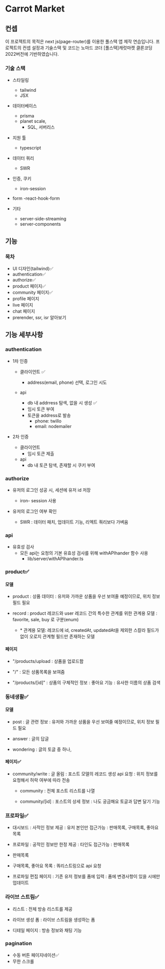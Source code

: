 # Carrot Market

## 컨셉

이 프로젝트의 목적은 next js(page-router)를 이용한 풀스택 앱 제작 연습입니다. 프로젝트의 컨셉 설정과 기술스택 및 코드는
노마드 코더 \[풀스택\]캐럿마켓 클론코딩 2022버전에 기반하였습니다.

### 기술 스택

- 스타일링

  - tailwind
  - JSX

- 데이터베이스

  - prisma
  - planet scale,
    - SQL, 서버리스

- 지원 툴

  - typescript

- 데이터 쿼리

  - SWR

- 인증, 쿠키

  - iron-session

- form
  -react-hook-form

- 기타
  - server-side-streaming
  - server-components

## 기능

### 목차

- UI 디자인(tailwind)✅
- authentication✅
- authorize✅
- product 페이지✅
- community 페이지✅
- profile 페이지
- live 페이지
- chat 페이지
- prerender, ssr, isr 알아보기

## 기능 세부사항

### authentication

- 1차 인증

  - 클라이언트 ✅

    - address(email, phone) 선택, 로그인 시도

  - api
    - db 내 addrress 탐색, 없을 시 생성 ✅
    - 임시 토큰 부여
    - 토큰을 address로 발송
      - phone: twillo
      - email: nodemailer

- 2차 인증

  - 클라이언트
    - 임시 토큰 제출
  - api
    - db 내 토큰 탐색, 존재할 시 쿠키 부여

### authorize

- 유저의 로그인 성공 시, 세션에 유저 id 저장

  - iron- session 사용

- 유저의 로그인 여부 확인
  - SWR : 데이터 패치, 업데이트 기능, 리엑트 쿼리보다 가벼움

### api

- 유효성 검사
  - 모든 api는 요청의 기본 유효성 검사를 위해 withAPIhander 함수 사용
    - lib/server/withAPIhander.ts

### product✅

#### 모델

- product
  : 상품 데이터
  : 유저와 가까운 상품을 우선 보여줄 예정이므로, 위치 정보 필드 필요

- record
  : product 레코드와 user 레코드 간의 특수한 관계를 위한 관계용 모델
  : favorite, sale, buy 로 구분(enum)
  - \* 관계용 모델: 레코드에 id, createdAt, updatedAt을 제외한 스칼라 필드가 없이 오로지 관계형 필드만 존재하는 모델

#### 페이지

- "/products/upload
  : 상품을 업로드함

- "/"
  : 모든 상품목록을 보여줌

- "/products/\[id]"
  : 상품의 구체적인 정보
  : 좋아요 기능
  : 유사한 이름의 상품 검색

### 동네생활✅

#### 모델

- post
  : 글 관련 정보
  : 유저와 가까운 상품을 우선 보여줄 예정이므로, 위치 정보 필드 필요

- answer
  : 글의 답글

- wondering
  : 글의 토글 중 하나,

#### 페이지✅

- community/write
  : 글 올림
  : 포스트 모델의 레코드 생성 api 요청
  : 위치 정보를 요청해서 허락 여부에 따라 전송

  - community
    : 전체 포스트 리스트를 나열

  - community/\[id]
    : 포스트의 상세 정보
    : 나도 궁금해요 토글과 답변 달기 기능

### 프로파일✅

- 대시보드
  : 사적인 정보 제공
  : 유저 본인만 접근가능
  : 판매목록, 구매목록, 좋아요 목록

- 프로파일
  : 공적인 정보만 한정 제공
  : 타인도 접근가능
  : 판매목록

- 판매목록
- 구매목록, 좋아요 목록
  : 쿼리스트링으로 api 요청

- 프로파일 편집 페이지
  : 기존 유저 정보를 폼에 입력
  : 폼에 변경사항이 있을 시에만 업데이트

### 라이브 스트림✅

- 리스트
  : 전체 방송 리스트를 제공

- 라이브 생성 폼
  : 라이브 스트림을 생성하는 폼

- 디테일 페이지
  : 방송 정보와 채팅 기능

### pagination

- 수동 버튼 페이지네이션✅
- 무한 스크롤
